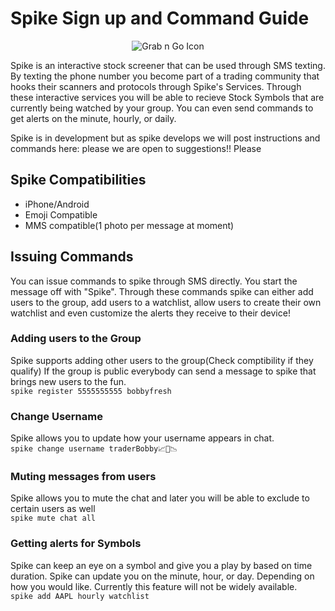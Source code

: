<!-- mdformat off(GitHub header) -->
Spike Sign up and Command Guide 
======
<!-- mdformat on -->
<p align="center">
  <img src="https://s3-us-west-1.amazonaws.com/storage-platform.cloud.appcelerator.com/pUWKoLkaVjoozttRq2KmEKV96SDzeidL/photos/20/08/57974cd0e46da10a78009a4b/final_original.jpg" alt="Grab n Go Icon" />
</p>

Spike is an interactive stock screener that can be used through SMS texting. By texting the phone number 
you become part of a trading community that hooks their scanners and protocols through Spike's Services. 
Through these interactive services you will be able to recieve Stock Symbols that are currently being watched 
by your group. You can even send commands to get alerts on the minute, hourly, or daily. 

Spike is in development but as spike develops we will post instructions and commands here:
please we are open to suggestions!! Please 

## Spike Compatibilities 

* iPhone/Android
*	Emoji Compatible 
* MMS compatible(1 photo per message at moment)

## Issuing Commands 
You can issue commands to spike through SMS directly. You start the message off with "Spike". Through these commands spike can either add users to the group, add users to a watchlist, allow users to create their own watchlist and even customize the alerts they receive to their device! 


### Adding users to the Group 
Spike supports adding other users to the group(Check comptibility if they qualify)  If the group is public everybody can send a message to spike that brings new users to the fun.  <br />
`spike register 5555555555 bobbyfresh`

### Change Username 
Spike allows you to update how your username appears in chat. <br />
`spike change username traderBobby📈💯📉`

### Muting messages from users 
Spike allows you to mute the chat and later you will be able to exclude to certain users as well <br />
`spike mute chat all`

### Getting alerts for Symbols 
Spike can keep an eye on a symbol and give you a play by based on time duration. Spike can update you on the minute, hour, or day. Depending on how you would like. Currently this feature will not be widely available.  <br />
`spike add AAPL hourly watchlist`









